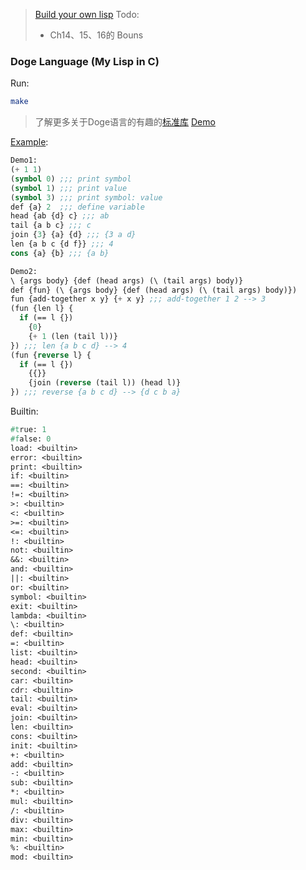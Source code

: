 > [Build your own lisp](http://buildyourownlisp.com/contents)
> Todo:
>   - Ch14、15、16的 Bouns
### Doge Language (My Lisp in C)

Run:
```bash
make
```
> 了解更多关于Doge语言的有趣的[标准库](./examples/builtin.doge) [Demo](./examples/builtin_demo.doge)


[Example](./examples):
```lisp
Demo1:
(+ 1 1)
(symbol 0) ;;; print symbol
(symbol 1) ;;; print value
(symbol 3) ;;; print symbol: value
def {a} 2  ;;; define variable
head {ab {d} c} ;;; ab
tail {a b c} ;;; c
join {3} {a} {d} ;;; {3 a d}
len {a b c {d f}} ;;; 4
cons {a} {b} ;;; {a b}
```

```lisp
Demo2:
\ {args body} {def (head args) (\ (tail args) body)}
def {fun} (\ {args body} {def (head args) (\ (tail args) body)})
fun {add-together x y} {+ x y} ;;; add-together 1 2 --> 3
(fun {len l} {
  if (== l {})
    {0}
    {+ 1 (len (tail l))}
}) ;;; len {a b c d} --> 4
(fun {reverse l} {
  if (== l {})
    {{}}
    {join (reverse (tail l)) (head l)}
}) ;;; reverse {a b c d} --> {d c b a}
```

Builtin:
```lisp
#true: 1
#false: 0
load: <builtin>
error: <builtin>
print: <builtin>
if: <builtin>
==: <builtin>
!=: <builtin>
>: <builtin>
<: <builtin>
>=: <builtin>
<=: <builtin>
!: <builtin>
not: <builtin>
&&: <builtin>
and: <builtin>
||: <builtin>
or: <builtin>
symbol: <builtin>
exit: <builtin>
lambda: <builtin>
\: <builtin>
def: <builtin>
=: <builtin>
list: <builtin>
head: <builtin>
second: <builtin>
car: <builtin>
cdr: <builtin>
tail: <builtin>
eval: <builtin>
join: <builtin>
len: <builtin>
cons: <builtin>
init: <builtin>
+: <builtin>
add: <builtin>
-: <builtin>
sub: <builtin>
*: <builtin>
mul: <builtin>
/: <builtin>
div: <builtin>
max: <builtin>
min: <builtin>
%: <builtin>
mod: <builtin>
```